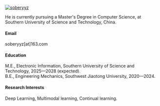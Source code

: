 

[![soberyyz](https://img.shields.io/badge/senli1073-github-blue?logo=github)](https://github.com/soberyyz)

He is currently pursuing a Master's Degree in Computer Science, at Southern University of Science and Technology, China.

#### Email
soberyyz[at]163.com

#### Education
M.E., Electronic Information, Southern University of Science and Technology, 2025—2028 (expected).\
B.E., Engineering Mechanics, Southwest Jiaotong University, 2020—2024.

#### Research Interests
Deep Learning, Multimodal learning, Continual learning.

